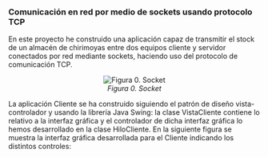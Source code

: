### Comunicación en red por medio de sockets usando protocolo TCP

En este proyecto he construido una aplicación capaz de transmitir el stock de un almacén de chirimoyas entre dos equipos cliente y servidor conectados por red mediante sockets, haciendo uso del protocolo de comunicación TCP.
<p align="center">
  <img src="https://raw.githubusercontent.com/hotomol/sockets/master/Images/socket.png?raw=true" alt="Figura 0. Socket">
  <br><i>Figura 0. Socket</i>
</p>


La aplicación Cliente se ha construido siguiendo el patrón de diseño vista-controlador y usando la librería Java Swing: la clase VistaCliente contiene lo relativo a la interfaz gráfica y el controlador de dicha interfaz gráfica lo hemos desarrollado en la clase HiloCliente.
En la siguiente figura se muestra la interfaz gráfica desarrollada para el Cliente indicando los distintos controles:

